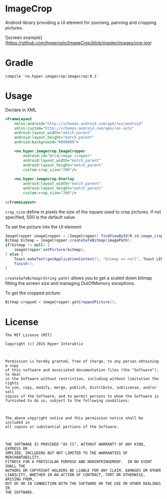 # ImageCrop
Android library providing a UI element for zooming, panning and cropping pictures.

![screen example]
(https://github.com/hyperoslo/ImageCrop/blob/master/images/one.jpg)

# Gradle
`compile 'no.hyper.imagecrop:imagecrop:0.1'`

# Usage
Declare in XML

```xml
<FrameLayout
    xmlns:android="http://schemas.android.com/apk/res/android"
    xmlns:custom="http://schemas.android.com/apk/res-auto"
    android:layout_width="match_parent"
    android:layout_height="match_parent"
    android:background="#000000">

    <no.hyper.imagecrop.ImageCropper
        android:id="@+id/image_cropper"
        android:layout_width="match_parent"
        android:layout_height="match_parent"
        custom:crop_size="200"/>
  
    <no.hyper.imagecrop.Overlay
        android:layout_width="match_parent"
        android:layout_height="match_parent"
        custom:crop_size="200"/>
      
</FrameLayout>
```
`crop_size` define in pixels the size of the square used to crop pictures. If not specified, 500 is the default value.

To set the picture into the UI element:
```Java
ImageCropper imageCropper = (ImageCropper) findViewById(R.id.image_cropper);
Bitmap bitmap = imageCropper.createSafeBitmap(imagePath);
if(bitmap != null) {
    imageCropper.setPicture(bitmap);
} else {
    Toast.makeText(getApplicationContext(), "bitmap == null", Toast.LENGTH_LONG).show();
    finish();
}
```
`createSafeBitmap(String path)` allows you to get a scaled down bitmap fitting the screen size and managing OutOfMemory exceptions.  

To get the cropped picture:
```Java
Bitmap cropped = imageCropper.getCroppedPicture();
```

# License
```
The MIT License (MIT)

Copyright (c) 2015 Hyper Interaktiv



Permission is hereby granted, free of charge, to any person obtaining a copy
of this software and associated documentation files (the "Software"), to deal
in the Software without restriction, including without limitation the rights
to use, copy, modify, merge, publish, distribute, sublicense, and/or sell
copies of the Software, and to permit persons to whom the Software is
furnished to do so, subject to the following conditions:



The above copyright notice and this permission notice shall be included in
all copies or substantial portions of the Software.



THE SOFTWARE IS PROVIDED "AS IS", WITHOUT WARRANTY OF ANY KIND, EXPRESS OR
IMPLIED, INCLUDING BUT NOT LIMITED TO THE WARRANTIES OF MERCHANTABILITY,
FITNESS FOR A PARTICULAR PURPOSE AND NONINFRINGEMENT.  IN NO EVENT SHALL THE
AUTHORS OR COPYRIGHT HOLDERS BE LIABLE FOR ANY CLAIM, DAMAGES OR OTHER
LIABILITY, WHETHER IN AN ACTION OF CONTRACT, TORT OR OTHERWISE, ARISING FROM,
OUT OF OR IN CONNECTION WITH THE SOFTWARE OR THE USE OR OTHER DEALINGS IN
THE SOFTWARE.
```
